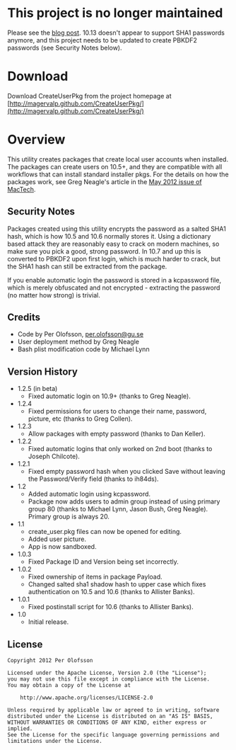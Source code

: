 This project is no longer maintained
====================================

Please see the [blog post](https://magervalp.github.io/2016/12/07/createuserpkg-up-for-adoption.html). 10.13 doesn't appear to support SHA1 passwords anymore, and this project needs to be updated to create PBKDF2 passwords (see Security Notes below).

Download
========

Download CreateUserPkg from the project homepage at [http://magervalp.github.com/CreateUserPkg/](http://magervalp.github.com/CreateUserPkg/)


Overview
========

This utility creates packages that create local user accounts when installed. The packages can create users on 10.5+, and they are compatible with all workflows that can install standard installer pkgs. For the details on how the packages work, see Greg Neagle's article in the [May 2012 issue of MacTech](http://www.mactech.com/issue-TOCs-2012).


Security Notes
--------------

Packages created using this utility encrypts the password as a salted SHA1 hash, which is how 10.5 and 10.6 normally stores it. Using a dictionary based attack they are reasonably easy to crack on modern machines, so make sure you pick a good, strong password. In 10.7 and up this is converted to PBKDF2 upon first login, which is much harder to crack, but the SHA1 hash can still be extracted from the package.

If you enable automatic login the password is stored in a kcpassword file, which is merely obfuscated and not encrypted - extracting the password (no matter how strong) is trivial.


Credits
-------

* Code by Per Olofsson, <per.olofsson@gu.se>
* User deployment method by Greg Neagle
* Bash plist modification code by Michael Lynn


Version History
---------------

* 1.2.5 (in beta)
    * Fixed automatic login on 10.9+ (thanks to Greg Neagle).
* 1.2.4
    * Fixed permissions for users to change their name, password, picture, etc (thanks to Greg Collen).
* 1.2.3
    * Allow packages with empty password (thanks to Dan Keller).
* 1.2.2
    * Fixed automatic logins that only worked on 2nd boot (thanks to Joseph Chilcote).
* 1.2.1
    * Fixed empty password hash when you clicked Save without leaving the Password/Verify field (thanks to ih84ds).
* 1.2
    * Added automatic login using kcpassword.
    * Package now adds users to admin group instead of using primary group 80 (thanks to Michael Lynn, Jason Bush, Greg Neagle). Primary group is always 20.
* 1.1
    * create_user.pkg files can now be opened for editing.
    * Added user picture.
    * App is now sandboxed.
* 1.0.3
    * Fixed Package ID and Version being set incorrectly.
* 1.0.2
    * Fixed ownership of items in package Payload.
    * Changed salted sha1 shadow hash to upper case which fixes authentication on 10.5 and 10.6 (thanks to Allister Banks).
* 1.0.1
    * Fixed postinstall script for 10.6 (thanks to Allister Banks).
* 1.0
    * Initial release.


License
-------

    Copyright 2012 Per Olofsson
    
    Licensed under the Apache License, Version 2.0 (the "License");
    you may not use this file except in compliance with the License.
    You may obtain a copy of the License at
    
        http://www.apache.org/licenses/LICENSE-2.0
    
    Unless required by applicable law or agreed to in writing, software
    distributed under the License is distributed on an "AS IS" BASIS,
    WITHOUT WARRANTIES OR CONDITIONS OF ANY KIND, either express or implied.
    See the License for the specific language governing permissions and
    limitations under the License.
